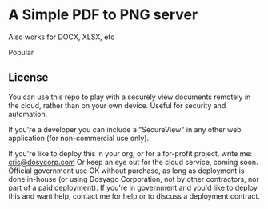 # A Simple PDF to PNG server

Also works for DOCX, XLSX, etc

Popular

## License

You can use this repo to play with a securely view documents remotely in the cloud, rather than on your own device. Useful for security and automation. 

If you're a developer you can include a "SecureView" in any other web application (for non-commercial use only).

If you're like to deploy this in your org, or for a for-profit project, write me: cris@dosycorp.com Or keep an eye out for the cloud service, coming soon. Official government use OK without purchase, as long as deployment is done in-house (or using Dosyago Corporation, not by other contractors, nor part of a paid deployment). If you're in government and you'd like to deploy this and want help, contact me for help or to discuss a deployment contract.



